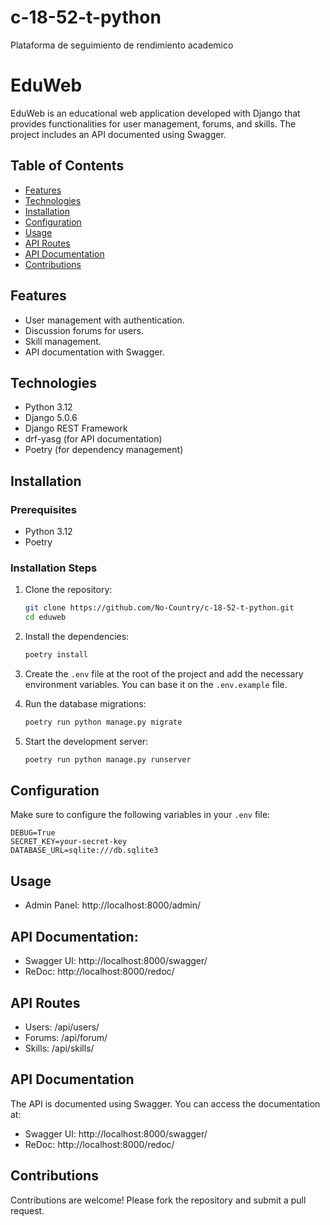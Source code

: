 # c-18-52-t-python
Plataforma de seguimiento de rendimiento academico

# EduWeb

EduWeb is an educational web application developed with Django that provides functionalities for user management, forums, and skills. The project includes an API documented using Swagger.

## Table of Contents

- [Features](#features)
- [Technologies](#technologies)
- [Installation](#installation)
- [Configuration](#configuration)
- [Usage](#usage)
- [API Routes](#api-routes)
- [API Documentation](#api-documentation)
- [Contributions](#contributions)

## Features

- User management with authentication.
- Discussion forums for users.
- Skill management.
- API documentation with Swagger.

## Technologies

- Python 3.12
- Django 5.0.6
- Django REST Framework
- drf-yasg (for API documentation)
- Poetry (for dependency management)

## Installation

### Prerequisites

- Python 3.12
- Poetry

### Installation Steps

1. Clone the repository:

    ```bash
    git clone https://github.com/No-Country/c-18-52-t-python.git
    cd eduweb
    ```

2. Install the dependencies:

    ```bash
    poetry install
    ```

3. Create the `.env` file at the root of the project and add the necessary environment variables. You can base it on the `.env.example` file.

4. Run the database migrations:

    ```bash
    poetry run python manage.py migrate
    ```

5. Start the development server:

    ```bash
    poetry run python manage.py runserver
    ```

## Configuration

Make sure to configure the following variables in your `.env` file:

```env
DEBUG=True
SECRET_KEY=your-secret-key
DATABASE_URL=sqlite:///db.sqlite3
```


## Usage

- Admin Panel: http://localhost:8000/admin/

## API Documentation:
- Swagger UI: http://localhost:8000/swagger/
- ReDoc: http://localhost:8000/redoc/


## API Routes

- Users: /api/users/
- Forums: /api/forum/
- Skills: /api/skills/

## API Documentation


The API is documented using Swagger. You can access the documentation at:

- Swagger UI: http://localhost:8000/swagger/
- ReDoc: http://localhost:8000/redoc/


## Contributions
Contributions are welcome! Please fork the repository and submit a pull request.
